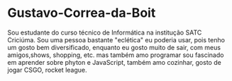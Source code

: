 # Gustavo-Correa-da-Boit
Sou estudante do curso técnico de Informática na institução SATC Criciúma.
Sou uma pessoa bastante "eclética" eu poderia usar, pois  tenho um gosto bem diversificado, enquanto eu gosto muito de sair, com meus amigos,shows, shopping, etc. mas também amo programar sou fascinado em aprender sobre phyton e JavaScript, também amo cozinhar, gosto de jogar CSGO, rocket league.
